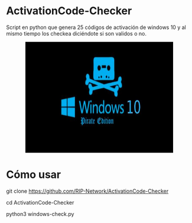# ActivationCode-Checker
Script en python que genera 25 códigos de activación de windows 10 y al mismo tiempo los checkea diciéndote si son validos o no.


<p align="center"> <img width="400" height="300" src="https://github.com/RIP-Network/ActivationCode-Checker/blob/main/Windows-10-pirata.jpg"> </p>

# Cómo usar 

git clone https://github.com/RIP-Network/ActivationCode-Checker

cd ActivationCode-Checker

python3 windows-check.py


